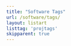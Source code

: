 ```yaml
---
title: "Software Tags"
url: /software/tags/
layout: listart
listtag: 'projtags'
skipparent: true
---
```

